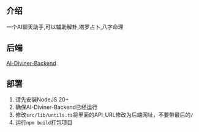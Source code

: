 ## 介绍
一个AI聊天助手,可以辅助解卦,塔罗占卜,八字命理
## 后端
[AI-Diviner-Backend](https://github.com/AI-Diviner/AI-Diviner-Backend)
## 部署
1. 请先安装NodeJS 20+
2. 确保AI-Diviner-Backend已经运行
3. 修改`src/lib/untils.ts`将里面的API_URL修改为后端网址，不要带最后的`/`
4. 运行`npm build`打包项目

